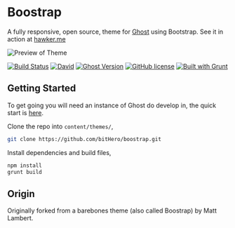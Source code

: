 # Boostrap

A fully responsive, open source, theme for [Ghost](https://ghost.org/) using Bootstrap. See it in action at [hawker.me](http://hawker.me/)

![Preview of Theme](http://www.hawker.me/content/images/2016/01/facelift.png)


[![Build Status](https://travis-ci.org/bitHero/boostrap.svg?branch=master)](https://travis-ci.org/bitHero/boostrap)
[![David](https://img.shields.io/david/dev/bitHero/boostrap.svg)]()
[![Ghost Version](https://img.shields.io/badge/ghost-0.7.1-blue.svg)](https://github.com/TryGhost/Ghost/releases/tag/0.7.2)
[![GitHub license](https://img.shields.io/github/license/bitHero/boostrap.svg)](https://github.com/bitHero/boostrap/blob/master/LICENSE) 
[![Built with Grunt](https://cdn.gruntjs.com/builtwith.png)](http://gruntjs.com/)

## Getting Started

To get going you will need an instance of Ghost do develop in, the quick start is [here](https://github.com/TryGhost/Ghost#quick-start-install).

Clone the repo into `content/themes/`,

```bash
git clone https://github.com/bitHero/boostrap.git
```

Install dependencies and build files,

```bash
npm install
grunt build
```

## Origin

Originally forked from a barebones theme (also called Boostrap) by Matt Lambert.


